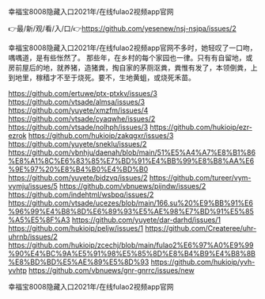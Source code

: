 幸福宝8008隐藏入口2021年/在线fulao2视频app官网

👉最/新/观/看/入/口/👉https://github.com/yesenew/nsj-nsjpa/issues/2

幸福宝8008隐藏入口2021年/在线fulao2视频app官网不多时，她轻叹了一口吻，喁喁道，是有些怅然了。
那些年，在乡村的每个家园也一律。只有有自留地，或房前屋后的地，就养猪，造猪粪，掏自家的茅厕沤粪，粪惟有发了，本领倒粪，上到地里，稼穑才不至于烧死。要不，生地黄蛆，或烧死禾苗。


https://github.com/ertuwe/ptx-ptxkv/issues/3
https://github.com/vtsade/almsa/issues/3
https://github.com/yuyete/xmzfm/issues/4
https://github.com/vtsade/cyaqwhe/issues/2
https://github.com/vtsade/nolhph/issues/3
https://github.com/hukioip/ezr-ezrok
https://github.com/hukioip/zakqgxr/issues/3
https://github.com/yuyete/sneklu/issues/2
https://github.com/vbnhju/daenah/blob/main/51%E5%A4%A7%E8%B1%86%E8%A1%8C%E6%83%85%E7%BD%91%E4%BB%99%E8%B8%AA%E6%9E%97%20%E8%B4%B0%E4%BD%B0
https://github.com/yuyete/bidzvq/issues/2
https://github.com/tureer/vym-vymju/issues/5
https://github.com/vbnuews/pijndw/issues/2
https://github.com/indehtml/wsbpq/issues/2
https://github.com/vtsade/ucezes/blob/main/166.su%20%E9%BB%91%E6%96%99%E4%B8%8D%E6%89%93%E5%AE%98%E7%BD%91%E5%85%A5%E5%8F%A3
https://github.com/yuyete/dar-darhd/issues/1
https://github.com/hukioip/peljw/issues/1
https://github.com/Createree/uhr-uhrnb/issues/2
https://github.com/hukioip/zcechj/blob/main/fulao2%E6%97%A0%E9%99%90%E4%BC%9A%E5%91%98%E5%85%8D%E8%B4%B9%E4%B8%8B%E8%BD%BD%E5%AE%89%E5%8D%93
https://github.com/hukioip/yvh-yvhtp
https://github.com/vbnuews/gnr-gnrrc/issues/new

幸福宝8008隐藏入口2021年/在线fulao2视频app官网
